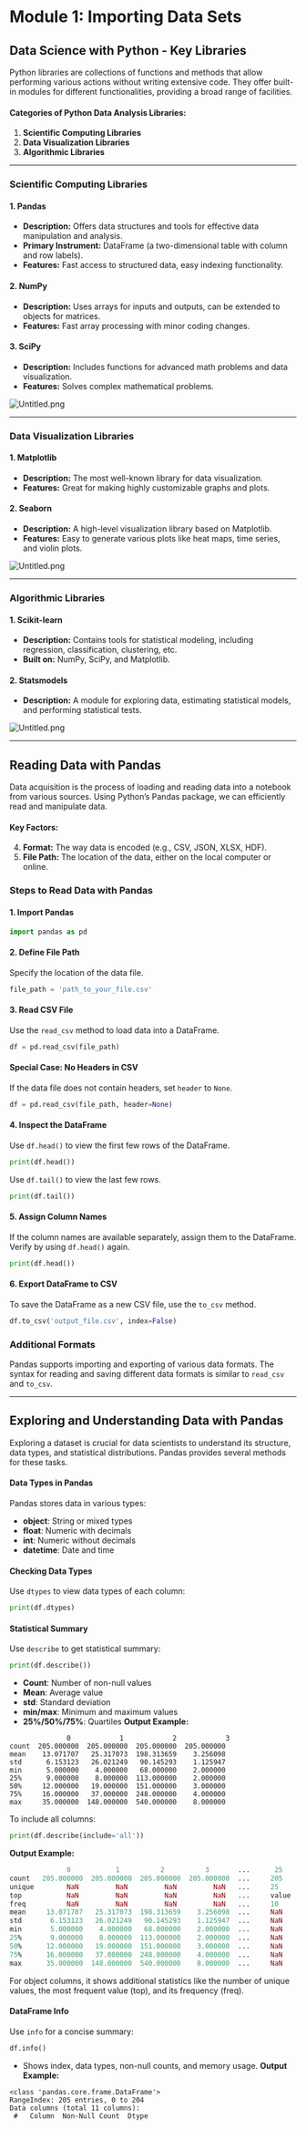 

# Module 1: Importing Data Sets
## Data Science with Python - Key Libraries
Python libraries are collections of functions and methods that allow performing various actions without writing extensive code. They offer built-in modules for different functionalities, providing a broad range of facilities.
#### Categories of Python Data Analysis Libraries:
1. **Scientific Computing Libraries**
2. **Data Visualization Libraries**
3. **Algorithmic Libraries**

___
### Scientific Computing Libraries
#### 1. **Pandas**
- **Description:** Offers data structures and tools for effective data manipulation and analysis.
- **Primary Instrument:** DataFrame (a two-dimensional table with column and row labels).
- **Features:** Fast access to structured data, easy indexing functionality.
#### 2. **NumPy**
- **Description:** Uses arrays for inputs and outputs, can be extended to objects for matrices.
- **Features:** Fast array processing with minor coding changes.
#### 3. **SciPy**
- **Description:** Includes functions for advanced math problems and data visualization.
- **Features:** Solves complex mathematical problems.

![Untitled.png](https://prod-files-secure.s3.us-west-2.amazonaws.com/03e82b26-cccb-4906-bb56-adabcbdc0655/997ac361-58a8-4f04-bb0f-79fea4baa761/Untitled.png?X-Amz-Algorithm=AWS4-HMAC-SHA256&X-Amz-Content-Sha256=UNSIGNED-PAYLOAD&X-Amz-Credential=ASIAZI2LB4662VIMJS5N%2F20250207%2Fus-west-2%2Fs3%2Faws4_request&X-Amz-Date=20250207T122856Z&X-Amz-Expires=3600&X-Amz-Security-Token=IQoJb3JpZ2luX2VjEFwaCXVzLXdlc3QtMiJGMEQCIBqRLyhFQcsmZgrwG6mtqSfoWJckfRAjcRMXmoPWIsrwAiAMYqj%2BY0JcDf0zxYnC5dBT9ciLamynW4FWWbPh6NBxnSr%2FAwh1EAAaDDYzNzQyMzE4MzgwNSIM0Rr4eOA9OjcXQAkaKtwDA%2FNPTfySuMIsqC5z6v38%2BymOzunOASEJFNuJM5iPSRBfS%2BLazSxWoaHHJ6MjLX18XFbYXK7GcvbwHvbgT77HwHTYcfiIDcY%2FElkF6R4IoSw1RbubFlHwEYAy3NvHhnJ2eWASS87CZItj%2Bf8rViCq0boe9%2F%2FSGYVmxKkMBHmE6kkE6SdBIJfL%2Btw8IeEW0Benfarpk%2B1NEk70J2BI4b6CyPTjriwplXEuRbGZI%2BlTf9hFK3vov4frzipVMAUj42soshn6%2BKMU%2FiXdAtc1CJl9lTaVPyHiqQN1EibmM10tVMFJ7dROcPnsdKoC5BicXwAEVO%2FeOkTuRHb25LbiX0yZR7kGpayqRpwtu%2B7X0Lb8ko0G6Qz2yn7kUadU%2FevtE0HsNjd%2FQWT0DbDgjvo780sfHgVw9YQIiS6HyeE0p%2FdwPscz0hSLwGIsg3d1iG7GIQ1PJFM1Kn7tHQ9XDHYbF6irRgY%2FTtgwxJBz9yfeQYbbvfgALQ1i3816BUcGeyqY7bdazK%2FI7ReXwpyM5Bt8ETLn9oaHSBszBNvLjxgf2ggmJAdsNj6Ce7n5g7xiumoRmR66c6kt%2BDSVOnrT%2Fa1egEgFwtd2cIJOL8FVZPH8k%2Bkr68zN7UjIBpq2huCUOXkwge%2BXvQY6pgGR8UySlsbQ8667mpAENpbhwwvLcwCEnJQNZbOn1Me4AabhxINr2BiBHuqBMp2eDHPazgKEkUFEbY8jser1OCftG7%2B7f792%2FFunaaas%2B9aAadtkOAd11DexvZ82r0YWFk%2F3yoWv3Iyja6eBTivR06oW8%2BRgo6uedyE5uNDklb%2Fa0W%2FPz3Sju2D6f%2F88Zjjz2K%2FFb8bmpOYhv0XhiY%2BWo30hCJTEfDlc&X-Amz-Signature=aff329160067a63c17df0298216d2714eeb9fabdc83b40ff03a19f0bd05583f8&X-Amz-SignedHeaders=host&x-id=GetObject)
___
### Data Visualization Libraries
#### 1. **Matplotlib**
- **Description:** The most well-known library for data visualization.
- **Features:** Great for making highly customizable graphs and plots.
#### 2. **Seaborn**
- **Description:** A high-level visualization library based on Matplotlib.
- **Features:** Easy to generate various plots like heat maps, time series, and violin plots.

![Untitled.png](https://prod-files-secure.s3.us-west-2.amazonaws.com/03e82b26-cccb-4906-bb56-adabcbdc0655/733d1e42-5a53-4fd8-90c1-3d85254369a6/Untitled.png?X-Amz-Algorithm=AWS4-HMAC-SHA256&X-Amz-Content-Sha256=UNSIGNED-PAYLOAD&X-Amz-Credential=ASIAZI2LB466346HWXLL%2F20250207%2Fus-west-2%2Fs3%2Faws4_request&X-Amz-Date=20250207T122855Z&X-Amz-Expires=3600&X-Amz-Security-Token=IQoJb3JpZ2luX2VjEFwaCXVzLXdlc3QtMiJHMEUCIQDDAUhQToMkWtANP7Y6hx4DcXzfM9%2BvOcbRh1NSs6SjJwIgeY4SI6tSkYUjgxvZ6OcjGrsS%2BYoWw%2By%2BDYKdbGXUo8sq%2FwMIdRAAGgw2Mzc0MjMxODM4MDUiDDU4TASfPr7ZqmIS7yrcA3mL5T0nPbqPRC3okc3%2FUPUxOu9AghNNPahKyMBbb5o4fiZBntfA7pBJ7eRl2E1SfpMT2zA64t2RjfQWeq4sxTGUPK9steUTpvYt3RmX7WT8m%2FH6wJR50yEDzdOeLxWPMI6WaZLiO2e7fBW%2BXKrU6TSqEg2s4jVfMH1oqXAwb5mn0FCcZAAQ2lx15q9BvKe0ewIdh%2F8ZRwrh8qNN%2Bu%2BtV1Z80vXwmgIim5JZLkfoYsaXb%2F6GhAS3%2FgBuF7iELPahrUhA0L6%2BBaGq2ZM5xwDJBdj0Rw%2BWd6M48YgZMuo%2BGEUkpHens1Ayz3Zex8cWuPIFgtDZBhyaN1poia%2Bl65EulUmC2qrttBlwl2xna16w0FVL4SLDWNOiM9xA1EpC96lMh9Pr7gQpukuoH6NWZDjrSsvXymqBW6jNky8BteMlMz2BBduVD7HbhkFIN2Miosb%2F5NCDBh%2FjBdaZG71p39EwbNkEr4jP7993cswPM9A%2BRSOKJdj6%2FDzlnGDXE3OdhY1SjM347Kag9%2BVRtN89CBncg54uTgcRJgqC0tMokduvrh9sKJE7rEKYqn%2BotnjacFQBejihlg6ZFYZs2D90ZDd4nNRIeTXR5RQk9WMBL3sV1FP8TJTk7jhyEMqsIIM%2BMK7vl70GOqUBPu6O6jj2dM5ik%2FD0pOv1akFD90LqXNn%2FCqdYHwx5J7upAjF0eyT5kP1HE5k8%2BdNdMuevFLoivU6CAj7FScXMFmmsYEYuQ0IF7%2BWdlMeDSiDq295GXMw6QGH6eEytunaMCT%2BRP8v5JnncOYoLLANzD35rKNxpXRaP4Y7mmUXR%2BvAaH%2Fc5aQrIBfnATAJPaK8MIOIfl%2BVCkVouHOCgH4zpAQfpQaEd&X-Amz-Signature=f2f136289331fbcac6ada0b633eb97c19b2a764ea8d5fb4c4005b52e97fd27fd&X-Amz-SignedHeaders=host&x-id=GetObject)
___
### Algorithmic Libraries
#### 1. **Scikit-learn**
- **Description:** Contains tools for statistical modeling, including regression, classification, clustering, etc.
- **Built on:** NumPy, SciPy, and Matplotlib.
#### 2. **Statsmodels**
- **Description:** A module for exploring data, estimating statistical models, and performing statistical tests.

![Untitled.png](https://prod-files-secure.s3.us-west-2.amazonaws.com/03e82b26-cccb-4906-bb56-adabcbdc0655/c62885f5-417d-4179-834f-d68f8f2bdf39/Untitled.png?X-Amz-Algorithm=AWS4-HMAC-SHA256&X-Amz-Content-Sha256=UNSIGNED-PAYLOAD&X-Amz-Credential=ASIAZI2LB466346HWXLL%2F20250207%2Fus-west-2%2Fs3%2Faws4_request&X-Amz-Date=20250207T122855Z&X-Amz-Expires=3600&X-Amz-Security-Token=IQoJb3JpZ2luX2VjEFwaCXVzLXdlc3QtMiJHMEUCIQDDAUhQToMkWtANP7Y6hx4DcXzfM9%2BvOcbRh1NSs6SjJwIgeY4SI6tSkYUjgxvZ6OcjGrsS%2BYoWw%2By%2BDYKdbGXUo8sq%2FwMIdRAAGgw2Mzc0MjMxODM4MDUiDDU4TASfPr7ZqmIS7yrcA3mL5T0nPbqPRC3okc3%2FUPUxOu9AghNNPahKyMBbb5o4fiZBntfA7pBJ7eRl2E1SfpMT2zA64t2RjfQWeq4sxTGUPK9steUTpvYt3RmX7WT8m%2FH6wJR50yEDzdOeLxWPMI6WaZLiO2e7fBW%2BXKrU6TSqEg2s4jVfMH1oqXAwb5mn0FCcZAAQ2lx15q9BvKe0ewIdh%2F8ZRwrh8qNN%2Bu%2BtV1Z80vXwmgIim5JZLkfoYsaXb%2F6GhAS3%2FgBuF7iELPahrUhA0L6%2BBaGq2ZM5xwDJBdj0Rw%2BWd6M48YgZMuo%2BGEUkpHens1Ayz3Zex8cWuPIFgtDZBhyaN1poia%2Bl65EulUmC2qrttBlwl2xna16w0FVL4SLDWNOiM9xA1EpC96lMh9Pr7gQpukuoH6NWZDjrSsvXymqBW6jNky8BteMlMz2BBduVD7HbhkFIN2Miosb%2F5NCDBh%2FjBdaZG71p39EwbNkEr4jP7993cswPM9A%2BRSOKJdj6%2FDzlnGDXE3OdhY1SjM347Kag9%2BVRtN89CBncg54uTgcRJgqC0tMokduvrh9sKJE7rEKYqn%2BotnjacFQBejihlg6ZFYZs2D90ZDd4nNRIeTXR5RQk9WMBL3sV1FP8TJTk7jhyEMqsIIM%2BMK7vl70GOqUBPu6O6jj2dM5ik%2FD0pOv1akFD90LqXNn%2FCqdYHwx5J7upAjF0eyT5kP1HE5k8%2BdNdMuevFLoivU6CAj7FScXMFmmsYEYuQ0IF7%2BWdlMeDSiDq295GXMw6QGH6eEytunaMCT%2BRP8v5JnncOYoLLANzD35rKNxpXRaP4Y7mmUXR%2BvAaH%2Fc5aQrIBfnATAJPaK8MIOIfl%2BVCkVouHOCgH4zpAQfpQaEd&X-Amz-Signature=ce1223e6e1bfb2afdfc0d77250979569fbc364e00a920127ff986442ea4a5f17&X-Amz-SignedHeaders=host&x-id=GetObject)
___
## Reading Data with Pandas
Data acquisition is the process of loading and reading data into a notebook from various sources. Using Python’s Pandas package, we can efficiently read and manipulate data.
#### Key Factors:
4. **Format:** The way data is encoded (e.g., CSV, JSON, XLSX, HDF).
5. **File Path:** The location of the data, either on the local computer or online.
### Steps to Read Data with Pandas
#### 1. **Import Pandas**
```python
import pandas as pd
```
#### 2. **Define File Path**
Specify the location of the data file.
```python
file_path = 'path_to_your_file.csv'
```
#### 3. **Read CSV File**
Use the `read_csv` method to load data into a DataFrame.
```python
df = pd.read_csv(file_path)
```
#### Special Case: No Headers in CSV
If the data file does not contain headers, set `header` to `None`.
```python
df = pd.read_csv(file_path, header=None)
```
#### 4. **Inspect the DataFrame**
Use `df.head()` to view the first few rows of the DataFrame.
```python
print(df.head())
```
Use `df.tail()` to view the last few rows.
```python
print(df.tail())
```
#### 5. **Assign Column Names**
If the column names are available separately, assign them to the DataFrame.
Verify by using `df.head()` again.
```python
print(df.head())
```
#### 6. **Export DataFrame to CSV**
To save the DataFrame as a new CSV file, use the `to_csv` method.
```python
df.to_csv('output_file.csv', index=False)
```
### Additional Formats
Pandas supports importing and exporting of various data formats. The syntax for reading and saving different data formats is similar to `read_csv` and `to_csv`.
___
## Exploring and Understanding Data with Pandas
Exploring a dataset is crucial for data scientists to understand its structure, data types, and statistical distributions. Pandas provides several methods for these tasks.
#### Data Types in Pandas
Pandas stores data in various types:
- **object**: String or mixed types
- **float**: Numeric with decimals
- **int**: Numeric without decimals
- **datetime**: Date and time
#### Checking Data Types
Use `dtypes` to view data types of each column:
```python
print(df.dtypes)
```
#### Statistical Summary
Use `describe` to get statistical summary:
```python
print(df.describe())
```
- **Count**: Number of non-null values
- **Mean**: Average value
- **std**: Standard deviation
- **min/max**: Minimum and maximum values
- **25%/50%/75%**: Quartiles
**Output Example:**
```plain text
              0            1            2            3
count  205.000000  205.000000  205.000000  205.000000
mean    13.071707   25.317073  198.313659    3.256098
std      6.153123   26.021249   90.145293    1.125947
min      5.000000    4.000000   68.000000    2.000000
25%      9.000000    8.000000  113.000000    2.000000
50%     12.000000   19.000000  151.000000    3.000000
75%     16.000000   37.000000  248.000000    4.000000
max     35.000000  148.000000  540.000000    8.000000
```
To include all columns:
```python
print(df.describe(include='all'))
```
**Output Example:**
```r
              0           1          2          3       ...      25       26       27
count   205.000000  205.000000  205.000000  205.000000  ...     205      205      205
unique        NaN         NaN         NaN         NaN   ...     25       25       25
top           NaN         NaN         NaN         NaN   ...     value    value    value
freq          NaN         NaN         NaN         NaN   ...     10       10       10
mean     13.071707   25.317073  198.313659    3.256098  ...     NaN      NaN      NaN
std       6.153123   26.021249   90.145293    1.125947  ...     NaN      NaN      NaN
min       5.000000    4.000000   68.000000    2.000000  ...     NaN      NaN      NaN
25%       9.000000    8.000000  113.000000    2.000000  ...     NaN      NaN      NaN
50%      12.000000   19.000000  151.000000    3.000000  ...     NaN      NaN      NaN
75%      16.000000   37.000000  248.000000    4.000000  ...     NaN      NaN      NaN
max      35.000000  148.000000  540.000000    8.000000  ...     NaN      NaN      NaN
```
For object columns, it shows additional statistics like the number of unique values, the most frequent value (top), and its frequency (freq).
#### DataFrame Info
Use `info` for a concise summary:
```python
df.info()
```
- Shows index, data types, non-null counts, and memory usage.
**Output Example:**
```less
<class 'pandas.core.frame.DataFrame'>
RangeIndex: 205 entries, 0 to 204
Data columns (total 11 columns):
 #   Column  Non-Null Count  Dtype
